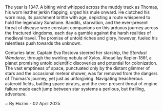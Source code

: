 
The year is 1347.  A biting wind whipped across the muddy track as Thomas, his worn leather jerkin flapping, urged his mule onward.  He clutched his worn map, its parchment brittle with age, depicting a route whispered to hold the legendary Sunstone. Bandits, starvation, and the ever-present threat of disease were constant companions on this arduous journey across the fractured kingdoms, each day a gamble against the harsh realities of medieval travel.  The promise of untold riches and glory, however, fueled his relentless push towards the unknown.

Centuries later, Captain Eva Rostova steered her starship, the *Stardust Wanderer*, through the swirling nebula of Xylos.  Ahead lay Kepler-186f, a planet promising untold scientific discoveries and potential for colonization.  The vast emptiness of space, punctuated only by the distant glimmer of stars and the occasional meteor shower, was far removed from the dangers of Thomas's journey, yet just as unforgiving.  Navigating treacherous asteroid fields, battling space pirates, and the ever-present threat of engine failure made each jump between star systems a perilous, but thrilling, adventure.

~ By Hozmi - 02 April 2025

